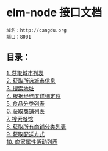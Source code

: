 # elm-node 接口文档
```
域名：http://cangdu.org
端口：8001
```

## 目录：
[1. 获取城市列表](#1获取城市列表)<br/>
[2. 获取所选城市信息](#获取所选城市信息)<br/>
[3. 搜索地址](#3搜索地址)<br/>
[4. 根据经纬度详细定位](#4根据经纬度详细定位)<br/>
[5. 食品分类列表](#5食品分类列表)<br/>
[6. 获取商铺列表](#6获取商铺列表)<br/>
[7. 搜索餐馆](#7搜索餐馆)<br/>
[8. 获取所有商铺分类列表](#8获取所有商铺分类列表)<br/>
[9. 获取配送方式](#9获取配送方式)<br/>
[10. 商家属性活动列表](#10商家属性活动列表)<br/>

